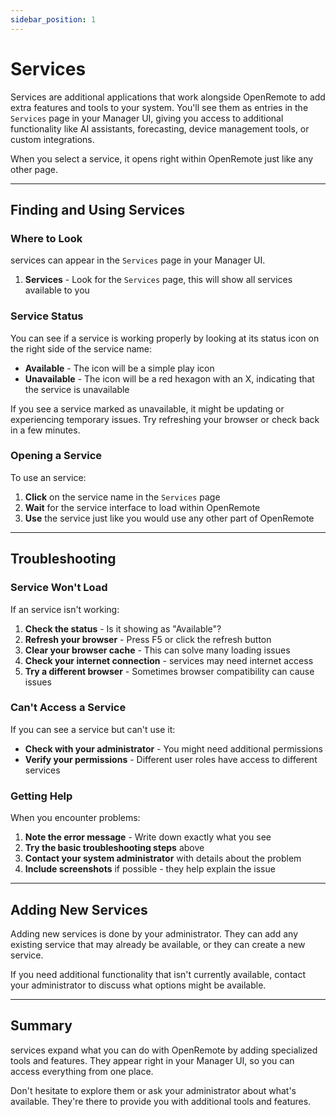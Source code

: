 ```yaml
---
sidebar_position: 1
---
```


# Services

Services are additional applications that work alongside OpenRemote to add extra features and tools to your system. You'll see them as entries in the `Services` page in your Manager UI, giving you access to additional functionality like AI assistants, forecasting, device management tools, or custom integrations.

When you select a service, it opens right within OpenRemote just like any other page.

---

## Finding and Using Services

### Where to Look

services can appear in the `Services` page in your Manager UI.

1. **Services** - Look for the `Services` page, this will show all services available to you

### Service Status

You can see if a service is working properly by looking at its status icon on the right side of the service name:

- **Available** - The icon will be a simple play icon
- **Unavailable** - The icon will be a red hexagon with an X, indicating that the service is unavailable

If you see a service marked as unavailable, it might be updating or experiencing temporary issues. Try refreshing your browser or check back in a few minutes.

### Opening a Service

To use an service:

1. **Click** on the service name in the `Services` page
2. **Wait** for the service interface to load within OpenRemote
3. **Use** the service just like you would use any other part of OpenRemote

---

## Troubleshooting

### Service Won't Load

If an service isn't working:

1. **Check the status** - Is it showing as "Available"?
2. **Refresh your browser** - Press F5 or click the refresh button
3. **Clear your browser cache** - This can solve many loading issues
4. **Check your internet connection** - services may need internet access
5. **Try a different browser** - Sometimes browser compatibility can cause issues

### Can't Access a Service

If you can see a service but can't use it:

- **Check with your administrator** - You might need additional permissions
- **Verify your permissions** - Different user roles have access to different services

### Getting Help

When you encounter problems:

1. **Note the error message** - Write down exactly what you see
2. **Try the basic troubleshooting steps** above
3. **Contact your system administrator** with details about the problem
4. **Include screenshots** if possible - they help explain the issue

---

## Adding New Services

Adding new services is done by your administrator. They can add any existing service that may already be available, or they can create a new service.

If you need additional functionality that isn't currently available, contact your administrator to discuss what options might be available.

---

## Summary

services expand what you can do with OpenRemote by adding specialized tools and features. They appear right in your Manager UI, so you can access everything from one place.

Don't hesitate to explore them or ask your administrator about what's available. They're there to provide you with additional tools and features.
